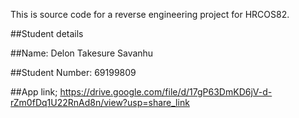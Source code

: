This is source code for a reverse engineering project for HRCOS82.

##Student details

##Name: Delon Takesure Savanhu

##Student Number: 69199809

##App link; https://drive.google.com/file/d/17gP63DmKD6jV-d-rZm0fDq1U22RnAd8n/view?usp=share_link